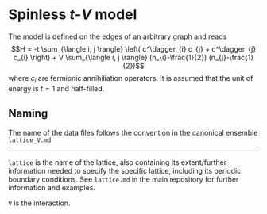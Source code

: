 # Spinless $t$-$V$ model

The model is defined on the edges of an arbitrary graph and reads
$$H = -t \sum_{\langle i, j \rangle} \left( c^\dagger_{i} c_{j} + c^\dagger_{j} c_{i} \right) + V \sum_{\langle i, j \rangle} (n_{i}-\frac{1}{2}) (n_{j}-\frac{1}{2})$$
where $c_{i}$ are fermionic annihiliation operators.
It is assumed that the unit of energy is $t = 1$ and half-filled.

## Naming

The name of the data files follows the convention in the canonical ensemble `lattice_V.md`

---

`lattice` is the name of the lattice, also containing its extent/further information needed to specify the specific lattice, including its periodic boundary conditions. See `lattice.md` in the main repository for further information and examples.

`V` is the interaction.
